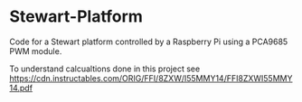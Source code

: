 # Stewart-Platform
Code for a Stewart platform controlled by a Raspberry Pi using a PCA9685 PWM module.

To understand calcualtions done in this project see https://cdn.instructables.com/ORIG/FFI/8ZXW/I55MMY14/FFI8ZXWI55MMY14.pdf
